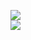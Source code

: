 [![](https://img.shields.io/badge/Made%20With-Github%20Spray-lightgrey.svg?style=for-the-badge&logo=github)](https://github.com/Annihil/github-spray#30333)  
[![](https://i.imgur.com/2DrTn0Z.gif)](https://github.com/Annihil/github-spray)